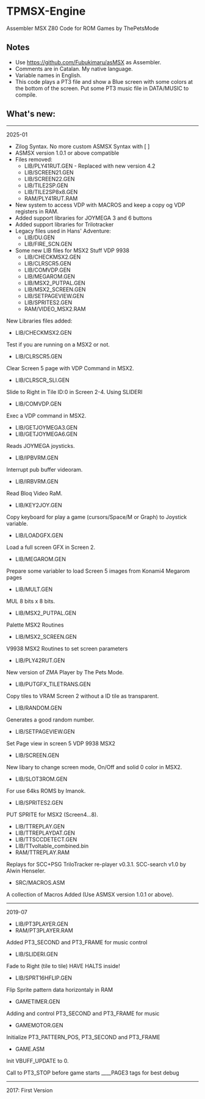 # TPMSX-Engine
Assembler MSX Z80 Code for ROM Games by ThePetsMode

## Notes
- Use https://github.com/Fubukimaru/asMSX as Assembler.
- Comments are in Catalan. My native language.
- Variable names in English.
- This code plays a PT3 file and show a Blue screen with some colors at the bottom of the screen. Put some PT3 music file in DATA/MUSIC to compile.

What's new:
---

---

2025-01

- Zilog Syntax. No more custom ASMSX Syntax with [ ]
- ASMSX version 1.0.1 or above compatible
- Files removed:
  - LIB/PLY41RUT.GEN - Replaced with new version 4.2
  - LIB/SCREEN21.GEN
  - LIB/SCREEN22.GEN
  - LIB/TILE2SP.GEN
  - LIB/TILE2SP8x8.GEN
  - RAM/PLY41RUT.RAM
- New system to access VDP with MACROS and keep a copy og VDP registers in RAM.
- Added support libraries for JOYMEGA 3 and 6 buttons
- Added support libraries for Trilotracker
- Legacy files used in Hans' Adventure:
  - LIB/DU.GEN
  - LIB/FIRE_SCN.GEN
- Some new LIB files for MSX2 Stuff VDP 9938
  - LIB/CHECKMSX2.GEN
  - LIB/CLRSCR5.GEN
  - LIB/COMVDP.GEN
  - LIB/MEGAROM.GEN
  - LIB/MSX2_PUTPAL.GEN
  - LIB/MSX2_SCREEN.GEN
  - LIB/SETPAGEVIEW.GEN
  - LIB/SPRITES2.GEN
  - RAM/VIDEO_MSX2.RAM

New Libraries files added:

* LIB/CHECKMSX2.GEN

Test if you are running on a MSX2 or not.

* LIB/CLRSCR5.GEN

Clear Screen 5 page with VDP Command in MSX2.

* LIB/CLRSCR_SLI.GEN

Slide to Right in Tile ID:0 in Screen 2-4. Using SLIDERI

* LIB/COMVDP.GEN

Exec a VDP command in MSX2.

* LIB/GETJOYMEGA3.GEN
* LIB/GETJOYMEGA6.GEN

Reads JOYMEGA joysticks.

* LIB/IPBVRM.GEN

Interrupt pub buffer videoram.

* LIB/IRBVRM.GEN

Read Bloq Video RaM.

* LIB/KEY2JOY.GEN

Copy keyboard for play a game (cursors/Space/M or Graph) to Joystick variable.

* LIB/LOADGFX.GEN

Load a full screen GFX in Screen 2.

* LIB/MEGAROM.GEN

Prepare some variabler to load Screen 5 images from Konami4 Megarom pages

* LIB/MULT.GEN

MUL 8 bits x 8 bits.

* LIB/MSX2_PUTPAL.GEN

Palette MSX2 Routines

* LIB/MSX2_SCREEN.GEN

V9938 MSX2 Routines to set screen parameters

* LIB/PLY42RUT.GEN

New version of ZMA Player by The Pets Mode.

* LIB/PUTGFX_TILETRANS.GEN

Copy tiles to VRAM Screen 2 without a ID tile as transparent.

* LIB/RANDOM.GEN

Generates a good random number.

* LIB/SETPAGEVIEW.GEN

Set Page view in screen 5 VDP 9938 MSX2

* LIB/SCREEN.GEN

New libary to change screen mode, On/Off and solid 0 color in MSX2.

* LIB/SLOT3ROM.GEN

For use 64ks ROMS by Imanok.

* LIB/SPRITES2.GEN

PUT SPRITE for MSX2 (Screen4...8).

* LIB/TTREPLAY.GEN
* LIB/TTREPLAYDAT.GEN
* LIB/TTSCCDETECT.GEN
* LIB/TTvoltable_combined.bin
* RAM/TTREPLAY.RAM

Replays for SCC+PSG TriloTracker re-player v0.3.1.
SCC-search v1.0 by Alwin Henseler.

* SRC/MACROS.ASM

A collection of Macros Added (Use ASMSX version 1.0.1 or above).

---

2019-07

* LIB/PT3PLAYER.GEN
* RAM/PT3PLAYER.RAM

Added PT3_SECOND and PT3_FRAME for music control

* LIB/SLIDERI.GEN

Fade to Right (tile to tile) HAVE HALTS inside!

* LIB/SPRT16HFLIP.GEN

Flip Sprite pattern data horizontaly in RAM

* GAMETIMER.GEN

Adding and control PT3_SECOND and PT3_FRAME for music

* GAMEMOTOR.GEN

Initialize PT3_PATTERN_POS, PT3_SECOND and PT3_FRAME

* GAME.ASM

Init VBUFF_UPDATE to 0.

Call to PT3_STOP before game starts
____PAGE3 tags for best debug

---

2017:
First Version
